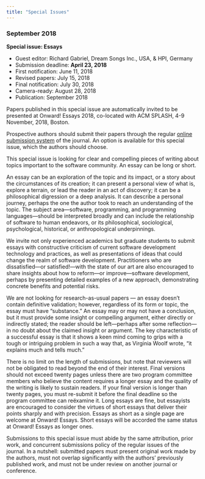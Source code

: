 ```yaml
---
title: "Special Issues"
---
```


### September 2018

**Special issue: Essays**
* Guest editor: Richard Gabriel, Dream Songs Inc., USA, & HPI, Germany
* Submission deadline: **April 23, 2018**
* First notification: June 11, 2018
* Revised papers: July 15, 2018
* Final notification: July 30, 2018
* Camera-ready: August 28, 2018
* Publication: September 2018

Papers published in this special issue are automatically invited to be presented at Onward! Essays 2018, co-located with ACM SPLASH, 4-9 November, 2018, Boston.

Prospective authors should submit their papers through the regular [online submission system][submit] of the journal. An option is available for this special issue, which the authors should choose.

This special issue is looking for clear and compelling pieces of writing about topics important to the software community. An essay can be long or short.

An essay can be an exploration of the topic and its impact, or a story about the circumstances of its creation; it can present a personal view of what is, explore a terrain, or lead the reader in an act of discovery; it can be a philosophical digression or a deep analysis. It can describe a personal journey, perhaps the one the author took to reach an understanding of the topic. The subject area—software, programming, and programming languages—should be interpreted broadly and can include the relationship of software to human endeavors, or its philosophical, sociological, psychological, historical, or anthropological underpinnings.

We invite not only experienced academics but graduate students to submit essays with constructive criticism of current software development technology and practices, as well as presentations of ideas that could change the realm of software development. Practitioners who are dissatisfied—or satisfied!—with the state of our art are also encouraged to share insights about how to reform—or improve—software development, perhaps by presenting detailed examples of a new approach, demonstrating concrete benefits and potential risks.

We are not looking for research-as-usual papers — an essay doesn’t contain definitive validation; however, regardless of its form or topic, the essay must have “substance.” An essay may or may not have a conclusion, but it must provide some insight or compelling argument, either directly or indirectly stated; the reader should be left—perhaps after some reflection—in no doubt about the claimed insight or argument. The key characteristic of a successful essay is that it shows a keen mind coming to grips with a tough or intriguing problem in such a way that, as Virginia Woolf wrote, “it explains much and tells much.”

There is no limit on the length of submissions, but note that reviewers will not be obligated to read beyond the end of their interest. Final versions should not exceed twenty pages unless there are two program committee members who believe the content requires a longer essay and the quality of the writing is likely to sustain readers. If your final version is longer than twenty pages, you must re-submit it before the final deadline so the program committee can reëxamine it. Long essays are fine, but essayists are encouraged to consider the virtues of short essays that deliver their points sharply and with precision. Essays as short as a single page are welcome at Onward! Essays. Short essays will be accorded the same status at Onward! Essays as longer ones.

Submissions to this special issue must abide by the same attribution, prior work, and concurrent submissions policy of the regular issues of the journal. In a nutshell: submitted papers must present original work made by the authors, must not overlap significantly with the authors’ previously published work, and must not be under review on another journal or conference.

[submit]: https://easychair.org/conferences/?conf=programming2019
